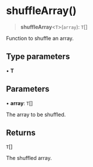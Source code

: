 # shuffleArray()

> **shuffleArray**\<`T`\>(`array`): `T`[]

Function to shuffle an array.

## Type parameters

• **T**

## Parameters

• **array**: `T`[]

The array to be shuffled.

## Returns

`T`[]

The shuffled array.
